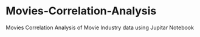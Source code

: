 # Movies-Correlation-Analysis
Movies Correlation Analysis of Movie Industry data using Jupitar Notebook
